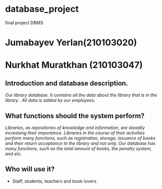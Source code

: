 # database_project
final project DBMS
# Jumabayev Yerlan(210103020)
# Nurkhat Muratkhan (210103047)
## Introduction and database description.

*Our library database. It contains all the data about the library that is in the library . All data is added by our employees.*

## What functions should the system perform?
*Libraries, as repositories of knowledge and information, are steadily increasing their importance. Libraries in the course of their activities perform many functions, such as registration, storage, issuance of books and their return acceptance to the library and not only. Our database has many functions, such as the total amount of books, the penalty system, and etc.*

## Who will use it?
* Staff, students, teachers and book lovers. 
